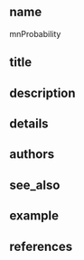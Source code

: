 ## name
mnProbability
## title
## description
## details
## authors
## see_also
## example
## references
